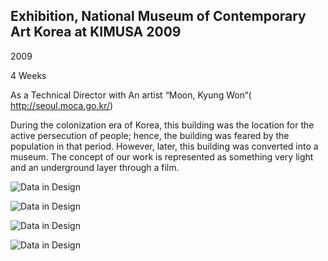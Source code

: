 ## Exhibition, National Museum of Contemporary Art Korea at KIMUSA 2009

2009

4 Weeks

As a Technical Director with An artist “Moon, Kyung Won“( http://seoul.moca.go.kr/)

During the colonization era of Korea, this building was the location for the active persecution of people; hence, the building was feared by the population in that period. However, later, this building was converted into a museum. The concept of our work is represented as something very light and an underground layer through a film.

![Data in Design](https://namjulee.github.io/njs-lab-public/project/2009-national-museum-of-contemporary-art/2009-national-museum-of-contemporary-art.jpg)

![Data in Design](https://namjulee.github.io/njs-lab-public/project/2009-national-museum-of-contemporary-art/2009-national-museum-of-contemporary-art-01.jpg)

![Data in Design](https://namjulee.github.io/njs-lab-public/project/2009-national-museum-of-contemporary-art/2009-national-museum-of-contemporary-art-02.jpg)

![Data in Design](https://namjulee.github.io/njs-lab-public/project/2009-national-museum-of-contemporary-art/2009-national-museum-of-contemporary-art-03.jpg)
